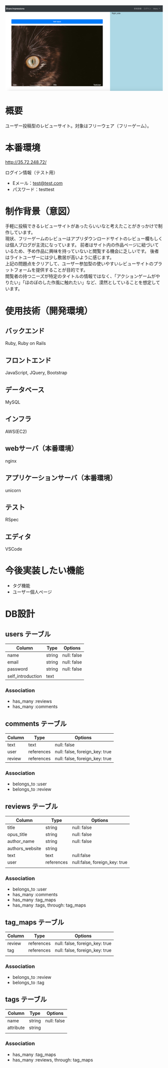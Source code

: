 ![トップページ](./demo01.jpg)

# 概要

ユーザー投稿型のレビューサイト。対象はフリーウェア（フリーゲーム）。

# 本番環境

http://35.72.248.72/

ログイン情報（テスト用）
- Eメール：test@test.com
- パスワード：testtest

# 制作背景（意図）

手軽に投稿できるレビューサイトがあったらいいなと考えたことがきっかけで制作しています。  
現状、フリーゲームのレビューはアプリダウンロードサイトのレビュー欄もしくは個人ブログが主流になっています。
前者はサイト内の作品ページに紐づいているため、予め作品に興味を持っていないと閲覧する機会に乏しいです。
後者はライトユーザーには少し敷居が高いように感じます。  
上記の問題点をクリアして、ユーザー参加型の使いやすいレビューサイトのプラットフォームを提供することが目的です。  
閲覧者の持つニーズが特定のタイトルの情報ではなく、「アクションゲームがやりたい」「ほのぼのした作風に触れたい」など、漠然としていることを想定しています。  

# 使用技術（開発環境）

## バックエンド
Ruby, Ruby on Rails

## フロントエンド
JavaScript, JQuery, Bootstrap

## データベース
MySQL

## インフラ
AWS(EC2)

## webサーバ（本番環境）
nginx

## アプリケーションサーバ（本番環境）
unicorn

## テスト
RSpec

## エディタ
VSCode

# 今後実装したい機能

- タグ機能
- ユーザー個人ページ

# DB設計

## users テーブル

| Column            | Type   | Options     |
| ----------------- | ------ | ----------- |
| name              | string | null: false |
| email             | string | null: false |
| password          | string | null: false |
| self_introduction | text   |             |

### Association

- has_many :reviews
- has_many :comments

## comments テーブル

| Column | Type       | Options                        |
| ------ | ---------- | ------------------------------ |
| text   | text       | null: false                    |
| user   | references | null: false, foreign_key: true |
| review | references | null: false, foreign_key: true |

### Association

- belongs_to :user
- belongs_to :review

## reviews テーブル

| Column          | Type       | Options                       |
| --------------- | ---------- | ----------------------------- |
| title           | string     | null: false                   |
| opus_title      | string     | null: false                   |
| author_name     | string     | null: false                   |
| authors_website | string     |                               |
| text            | text       | null:false                    |
| user            | references | null:false, foreign_key: true |
|                 |            |                               |

### Association

- belongs_to :user
- has_many :comments
- has_many :tag_maps
- has_many :tags, through: tag_maps

## tag_maps テーブル

| Column | Type       | Options                        |
| ------ | ---------- | ------------------------------ |
| review | references | null: false, foreign_key: true |
| tag    | references | null: false, foreign_key: true |
|        |            |                                |

### Association

- belongs_to :review
- belongs_to :tag

## tags テーブル

| Column    | Type   | Options     |
| --------- | ------ | ----------- |
| name      | string | null: false |
| attribute | string |             |
|           |        |             |

### Association

- has_many :tag_maps
- has_many :reviews, through: tag_maps

